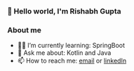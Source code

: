 ### 👋 Hello world, I'm Rishabh Gupta

<!-- <img align="center" width=420px alt="GIF" src="https://media.giphy.com/media/3ohhwNqFMnb7wZgNnq/giphy.gif"  height="250"/> -->
<!-- <img align="center" height="250px" width="900px" alt="GIF" src="https://media.giphy.com/media/3ohhwNqFMnb7wZgNnq/giphy.gif"  /> -->
<!-- <img src="https://github.com/Aksh-Bansal-dev/Aksh-Bansal-dev/raw/main/github.svg" /> -->

 ### About me

- 🐱‍💻 I’m currently learning: SpringBoot
- 💬 Ask me about: Kotlin and Java
- 📫 How to reach me: [email](mailto:rishabh9aug@gmail.com) or [linkedIn](https://www.linkedin.com/in/rishabh-g-014020139/)


<!-- 
![top languages](https://github-readme-stats.vercel.app/api/top-langs/?username=aksh-bansal-dev&layout=compact&show_icons=true&hide_border=true&bg_color=232326&icon_color=ebcb8b&title_color=a0c5e7&text_color=a0c5e7)

<img src="https://github-profile-trophy.vercel.app/?username=Aksh-Bansal-dev&theme=onedark&margin-w=15&margin-h=15&column=7&v=2" alt="s3ansh33p" /> 
<img height="170" align="left" src="https://github-readme-stats.vercel.app/api?username=Aksh-Bansal-dev&count_private=true&include_all_commits=true&theme=onedark" alt="s3ansh33p" />
-->

